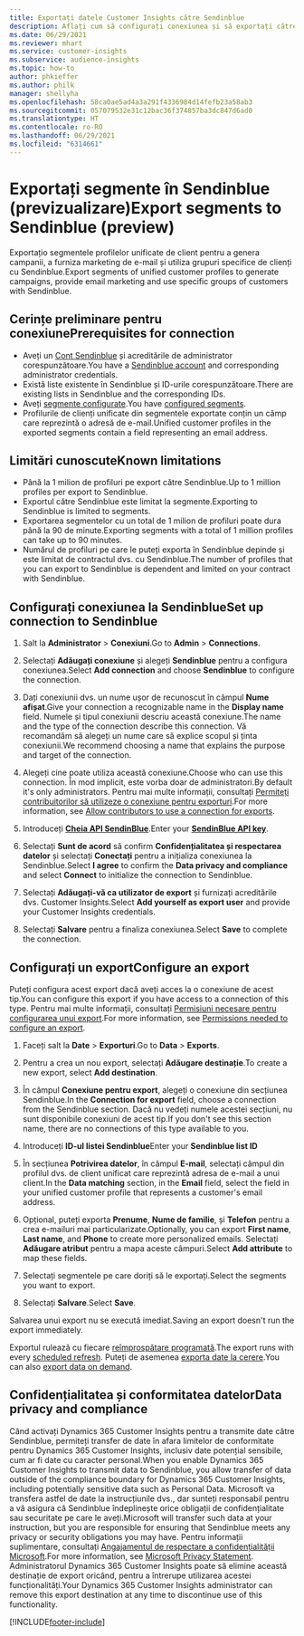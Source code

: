 ```yaml
---
title: Exportați datele Customer Insights către Sendinblue
description: Aflați cum să configurați conexiunea și să exportați către Sendinblue.
ms.date: 06/29/2021
ms.reviewer: mhart
ms.service: customer-insights
ms.subservice: audience-insights
ms.topic: how-to
author: phkieffer
ms.author: philk
manager: shellyha
ms.openlocfilehash: 58ca0ae5ad4a3a291f4336984d14fefb23a58ab3
ms.sourcegitcommit: 057079532e31c12bac36f374857ba3dc847d6ad0
ms.translationtype: HT
ms.contentlocale: ro-RO
ms.lasthandoff: 06/29/2021
ms.locfileid: "6314661"
---
```

# <a name="export-segments-to-sendinblue-preview"></a><span data-ttu-id="ce154-103">Exportați segmente în Sendinblue (previzualizare)</span><span class="sxs-lookup"><span data-stu-id="ce154-103">Export segments to Sendinblue (preview)</span></span>

<span data-ttu-id="ce154-104">Exportațio segmentele profilelor unificate de client pentru a genera campanii, a furniza marketing de e-mail și utiliza grupuri specifice de clienți cu Sendinblue.</span><span class="sxs-lookup"><span data-stu-id="ce154-104">Export segments of unified customer profiles to generate campaigns, provide email marketing and use specific groups of customers with Sendinblue.</span></span>

## <a name="prerequisites-for-connection"></a><span data-ttu-id="ce154-105">Cerințe preliminare pentru conexiune</span><span class="sxs-lookup"><span data-stu-id="ce154-105">Prerequisites for connection</span></span>

-   <span data-ttu-id="ce154-106">Aveți un [Cont Sendinblue](https://www.sendinblue.com/) și acreditările de administrator corespunzătoare.</span><span class="sxs-lookup"><span data-stu-id="ce154-106">You have a [Sendinblue account](https://www.sendinblue.com/) and corresponding administrator credentials.</span></span>
-   <span data-ttu-id="ce154-107">Există liste existente în Sendinblue și ID-urile corespunzătoare.</span><span class="sxs-lookup"><span data-stu-id="ce154-107">There are existing lists in Sendinblue and the corresponding IDs.</span></span>
-   <span data-ttu-id="ce154-108">Aveți [segmente configurate](segments.md).</span><span class="sxs-lookup"><span data-stu-id="ce154-108">You have [configured segments](segments.md).</span></span>
-   <span data-ttu-id="ce154-109">Profilurile de clienți unificate din segmentele exportate conțin un câmp care reprezintă o adresă de e-mail.</span><span class="sxs-lookup"><span data-stu-id="ce154-109">Unified customer profiles in the exported segments contain a field representing an email address.</span></span>

## <a name="known-limitations"></a><span data-ttu-id="ce154-110">Limitări cunoscute</span><span class="sxs-lookup"><span data-stu-id="ce154-110">Known limitations</span></span>

- <span data-ttu-id="ce154-111">Până la 1 milion de profiluri pe export către Sendinblue.</span><span class="sxs-lookup"><span data-stu-id="ce154-111">Up to 1 million profiles per export to Sendinblue.</span></span>
- <span data-ttu-id="ce154-112">Exportul către Sendinblue este limitat la segmente.</span><span class="sxs-lookup"><span data-stu-id="ce154-112">Exporting to Sendinblue is limited to segments.</span></span>
- <span data-ttu-id="ce154-113">Exportarea segmentelor cu un total de 1 milion de profiluri poate dura până la 90 de minute.</span><span class="sxs-lookup"><span data-stu-id="ce154-113">Exporting segments with a total of 1 million profiles can take up to 90 minutes.</span></span> 
- <span data-ttu-id="ce154-114">Numărul de profiluri pe care le puteți exporta în Sendinblue depinde și este limitat de contractul dvs. cu Sendinblue.</span><span class="sxs-lookup"><span data-stu-id="ce154-114">The number of profiles that you can export to Sendinblue is dependent and limited on your contract with Sendinblue.</span></span>

## <a name="set-up-connection-to-sendinblue"></a><span data-ttu-id="ce154-115">Configurați conexiunea la Sendinblue</span><span class="sxs-lookup"><span data-stu-id="ce154-115">Set up connection to Sendinblue</span></span>

1. <span data-ttu-id="ce154-116">Salt la **Administrator** > **Conexiuni**.</span><span class="sxs-lookup"><span data-stu-id="ce154-116">Go to **Admin** > **Connections**.</span></span>

1. <span data-ttu-id="ce154-117">Selectați **Adăugați conexiune** și alegeți **Sendinblue** pentru a configura conexiunea.</span><span class="sxs-lookup"><span data-stu-id="ce154-117">Select **Add connection** and choose **Sendinblue** to configure the connection.</span></span>

1. <span data-ttu-id="ce154-118">Dați conexiunii dvs. un nume ușor de recunoscut în câmpul **Nume afișat**.</span><span class="sxs-lookup"><span data-stu-id="ce154-118">Give your connection a recognizable name in the **Display name** field.</span></span> <span data-ttu-id="ce154-119">Numele și tipul conexiunii descriu această conexiune.</span><span class="sxs-lookup"><span data-stu-id="ce154-119">The name and the type of the connection describe this connection.</span></span> <span data-ttu-id="ce154-120">Vă recomandăm să alegeți un nume care să explice scopul și ținta conexiunii.</span><span class="sxs-lookup"><span data-stu-id="ce154-120">We recommend choosing a name that explains the purpose and target of the connection.</span></span>

1. <span data-ttu-id="ce154-121">Alegeți cine poate utiliza această conexiune.</span><span class="sxs-lookup"><span data-stu-id="ce154-121">Choose who can use this connection.</span></span> <span data-ttu-id="ce154-122">În mod implicit, este vorba doar de administratori.</span><span class="sxs-lookup"><span data-stu-id="ce154-122">By default it's only administrators.</span></span> <span data-ttu-id="ce154-123">Pentru mai multe informații, consultați [Permiteți contribuitorilor să utilizeze o conexiune pentru exporturi](connections.md#allow-contributors-to-use-a-connection-for-exports).</span><span class="sxs-lookup"><span data-stu-id="ce154-123">For more information, see [Allow contributors to use a connection for exports](connections.md#allow-contributors-to-use-a-connection-for-exports).</span></span>

1. <span data-ttu-id="ce154-124">Introduceți **[Cheia API SendinBlue](https://developers.sendinblue.com/docs/getting-started#:~:text=Get%20your%20API%20key&text=You%20can%20create%20one%20from,your%20settings%20This%20API%20key)**.</span><span class="sxs-lookup"><span data-stu-id="ce154-124">Enter your **[SendinBlue API key](https://developers.sendinblue.com/docs/getting-started#:~:text=Get%20your%20API%20key&text=You%20can%20create%20one%20from,your%20settings%20This%20API%20key)**.</span></span>

1. <span data-ttu-id="ce154-125">Selectați **Sunt de acord** să confirm **Confidențialitatea și respectarea datelor** și selectați **Conectați** pentru a inițializa conexiunea la Sendinblue.</span><span class="sxs-lookup"><span data-stu-id="ce154-125">Select **I agree** to confirm the **Data privacy and compliance** and select **Connect** to initialize the connection to Sendinblue.</span></span>

1. <span data-ttu-id="ce154-126">Selectați **Adăugați-vă ca utilizator de export** și furnizați acreditările dvs. Customer Insights.</span><span class="sxs-lookup"><span data-stu-id="ce154-126">Select **Add yourself as export user** and provide your Customer Insights credentials.</span></span>

1. <span data-ttu-id="ce154-127">Selectați **Salvare** pentru a finaliza conexiunea.</span><span class="sxs-lookup"><span data-stu-id="ce154-127">Select **Save** to complete the connection.</span></span>

## <a name="configure-an-export"></a><span data-ttu-id="ce154-128">Configurați un export</span><span class="sxs-lookup"><span data-stu-id="ce154-128">Configure an export</span></span>

<span data-ttu-id="ce154-129">Puteți configura acest export dacă aveți acces la o conexiune de acest tip.</span><span class="sxs-lookup"><span data-stu-id="ce154-129">You can configure this export if you have access to a connection of this type.</span></span> <span data-ttu-id="ce154-130">Pentru mai multe informații, consultați [Permisiuni necesare pentru configurarea unui export](export-destinations.md#set-up-a-new-export).</span><span class="sxs-lookup"><span data-stu-id="ce154-130">For more information, see [Permissions needed to configure an export](export-destinations.md#set-up-a-new-export).</span></span>

1. <span data-ttu-id="ce154-131">Faceți salt la **Date** > **Exporturi**.</span><span class="sxs-lookup"><span data-stu-id="ce154-131">Go to **Data** > **Exports**.</span></span>

1. <span data-ttu-id="ce154-132">Pentru a crea un nou export, selectați **Adăugare destinație**.</span><span class="sxs-lookup"><span data-stu-id="ce154-132">To create a new export, select **Add destination**.</span></span>

1. <span data-ttu-id="ce154-133">În câmpul **Conexiune pentru export**, alegeți o conexiune din secțiunea Sendinblue.</span><span class="sxs-lookup"><span data-stu-id="ce154-133">In the **Connection for export** field, choose a connection from the Sendinblue section.</span></span> <span data-ttu-id="ce154-134">Dacă nu vedeți numele acestei secțiuni, nu sunt disponibile conexiuni de acest tip.</span><span class="sxs-lookup"><span data-stu-id="ce154-134">If you don't see this section name, there are no connections of this type available to you.</span></span>

1. <span data-ttu-id="ce154-135">Introduceți **ID-ul listei Sendinblue**</span><span class="sxs-lookup"><span data-stu-id="ce154-135">Enter your **Sendinblue list ID**</span></span> 

1. <span data-ttu-id="ce154-136">În secțiunea **Potrivirea datelor**, în câmpul **E-mail**, selectați câmpul din profilul dvs. de client unificat care reprezintă adresa de e-mail a unui client.</span><span class="sxs-lookup"><span data-stu-id="ce154-136">In the **Data matching** section, in the **Email** field, select the field in your unified customer profile that represents a customer's email address.</span></span> 

1. <span data-ttu-id="ce154-137">Opțional, puteți exporta **Prenume**, **Nume de familie**, și **Telefon**  pentru a crea e-mailuri mai particularizate.</span><span class="sxs-lookup"><span data-stu-id="ce154-137">Optionally, you can export **First name**, **Last name**, and **Phone**  to create more personalized emails.</span></span> <span data-ttu-id="ce154-138">Selectați **Adăugare atribut** pentru a mapa aceste câmpuri.</span><span class="sxs-lookup"><span data-stu-id="ce154-138">Select **Add attribute** to map these fields.</span></span>

1. <span data-ttu-id="ce154-139">Selectați segmentele pe care doriți să le exportați.</span><span class="sxs-lookup"><span data-stu-id="ce154-139">Select the segments you want to export.</span></span> 

1. <span data-ttu-id="ce154-140">Selectați **Salvare**.</span><span class="sxs-lookup"><span data-stu-id="ce154-140">Select **Save**.</span></span>

<span data-ttu-id="ce154-141">Salvarea unui export nu se execută imediat.</span><span class="sxs-lookup"><span data-stu-id="ce154-141">Saving an export doesn't run the export immediately.</span></span>

<span data-ttu-id="ce154-142">Exportul rulează cu fiecare [reîmprospătare programată](system.md#schedule-tab).</span><span class="sxs-lookup"><span data-stu-id="ce154-142">The export runs with every [scheduled refresh](system.md#schedule-tab).</span></span> <span data-ttu-id="ce154-143">Puteți de asemenea [exporta date la cerere](export-destinations.md#run-exports-on-demand).</span><span class="sxs-lookup"><span data-stu-id="ce154-143">You can also [export data on demand](export-destinations.md#run-exports-on-demand).</span></span> 


## <a name="data-privacy-and-compliance"></a><span data-ttu-id="ce154-144">Confidențialitatea și conformitatea datelor</span><span class="sxs-lookup"><span data-stu-id="ce154-144">Data privacy and compliance</span></span>

<span data-ttu-id="ce154-145">Când activați Dynamics 365 Customer Insights pentru a transmite date către Sendinblue, permiteți transfer de date în afara limitelor de conformitate pentru Dynamics 365 Customer Insights, inclusiv date potențial sensibile, cum ar fi date cu caracter personal.</span><span class="sxs-lookup"><span data-stu-id="ce154-145">When you enable Dynamics 365 Customer Insights to transmit data to Sendinblue, you allow transfer of data outside of the compliance boundary for Dynamics 365 Customer Insights, including potentially sensitive data such as Personal Data.</span></span> <span data-ttu-id="ce154-146">Microsoft va transfera astfel de date la instrucțiunile dvs., dar sunteți responsabil pentru a vă asigura că Sendinblue îndeplinește orice obligații de confidențialitate sau securitate pe care le aveți.</span><span class="sxs-lookup"><span data-stu-id="ce154-146">Microsoft will transfer such data at your instruction, but you are responsible for ensuring that Sendinblue meets any privacy or security obligations you may have.</span></span> <span data-ttu-id="ce154-147">Pentru informații suplimentare, consultați [Angajamentul de respectare a confidențialității Microsoft](https://go.microsoft.com/fwlink/?linkid=396732).</span><span class="sxs-lookup"><span data-stu-id="ce154-147">For more information, see [Microsoft Privacy Statement](https://go.microsoft.com/fwlink/?linkid=396732).</span></span>
<span data-ttu-id="ce154-148">Administratorul Dynamics 365 Customer Insights poate să elimine această destinație de export oricând, pentru a întrerupe utilizarea acestei funcționalități.</span><span class="sxs-lookup"><span data-stu-id="ce154-148">Your Dynamics 365 Customer Insights administrator can remove this export destination at any time to discontinue use of this functionality.</span></span>


[!INCLUDE[footer-include](../includes/footer-banner.md)]
